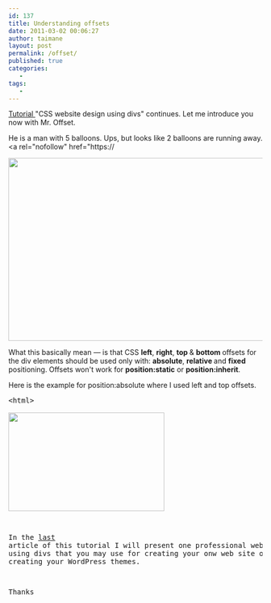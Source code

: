 ```yaml
---
id: 137
title: Understanding offsets
date: 2011-03-02 00:06:27
author: taimane
layout: post
permalink: /offset/
published: true
categories:
   -
tags:
   -
---
```

<a href="https://programming-review.com/cssdivs/">Tutorial </a>"CSS website design using divs" continues. Let me introduce you now with Mr. Offset. 

He is a man with 5 balloons. Ups, but looks like 2 balloons are running away.
<a rel="nofollow" href="https://


<a href="https://programming-review.com/wp-content/uploads/2011/03/offset.jpg"><img src="https://programming-review.com/wp-content/uploads/2011/03/offset.jpg" alt="" title="offset" width="530" height="362" class="aligncenter size-full wp-image-138" /></a>

 

What this basically mean — is that CSS <strong>left</strong>, <strong>right</strong>, <strong>top </strong>& <strong>bottom </strong> offsets for the div elements should be used only with: <strong>absolute</strong>, <strong>relative </strong>and <strong>fixed </strong>positioning. Offsets won't work for <strong>position:static</strong> or <strong>position:inherit</strong>.



Here is the example for position:absolute where I used left and top offsets.



<pre>&lt;html&gt; 

<a rel="nofollow" href="https://

&lt;sty<a rel="nofollow" href="https://t/css&quot;&gt;

div#A {position:absolute; left:100px; top:50px; background:red;}

&lt;/style&gt; 

&lt;/head&gt;

&lt;body&gt;

&lt;div id=&quot;A&quot;&gt;A div&lt;/div&gt;

&lt;/body&gt;

&lt;/html&gt;</pre>

 

<a href="https://programming-review.com/wp-content/uploads/2011/03/offset.png"><img src="https://programming-review.com/wp-content/uploads/2011/03/offset.png" alt="" title="offset" width="309" height="195" class="aligncenter size-full wp-image-139" /></a>



In the <a href="https://programming-review.com/2-columns/">last</a> article of this tutorial I will present one professional website design using divs that you may use for creating your onw web site or when creating your WordPress themes.



Thanks  

